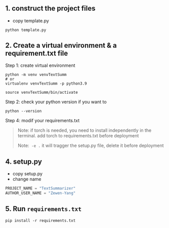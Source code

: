 # 


## 1. construct the project files

- copy template.py

```shell
python template.py
```


## 2. Create a virtual environment & a requirement.txt file

Step 1: create virtual environment

```shell
python -m venv venvTextSumm
# or 
virtualenv venvTextSumm -p python3.9
```

```shell
source venvTextSumm/bin/activate
```

Step 2: check your python version if you want to

```shell
python --version
```

Step 4:
modif your requirements.txt
> Note: if torch is needed, you need to install independently in the terminal. add torch to requirements.txt before deployment
> 
> Note:` -e .` it will tragger the setup.py file, delete it before deployment


## 4. setup.py

- copy setup.py
- change name
```python
PROJECT_NAME = "TextSummarizer"
AUTHOR_USER_NAME = "Zewen-Yang"
```


## 5. Run `requirements.txt`

```shell
pip install -r requirements.txt
```


